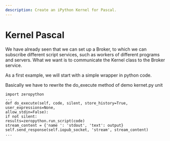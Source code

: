 ```yaml
---
description: Create an iPython Kernel for Pascal.
---
```


# Kernel Pascal

We have already seen that we can set up a Broker, to which we can subscribe different script services, such as workers of different programs and servers. What we want is to communicate the Kernel class to the Broker service.

As a first example, we will start with a simple wrapper in python code.

Basically we have to rewrite the do\_execute method of demo kernet.py unit&#x20;

```
import zeropython
...
def do_execute(self, code, silent, store_history=True, user_expressions=None,
allow_stdin=False):
if not silent:
results=zeropython.run_script(code)
stream_content = {'name ': 'stdout', 'text': output}
self.send_response(self.iopub_socket, 'stream', stream_content)
...
```



